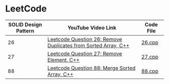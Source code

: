 # LeetCode


| SOLID Design Pattern | YouTube Video Link                                                                             | Code File                  |
|----------------------|------------------------------------------------------------------------------------------------|----------------------------|
| 26                   | [Leetcode Question 26: Remove Duplicates from Sorted Array, C++](https://youtu.be/OuhmqxxfMhA) | [26.cpp](Problems/26.cpp/) |                                               
| 27                   | [Leetcode Question 27: Remove Element, C++](https://youtu.be/Y1976TU1RLA)                      | [27.cpp](Problems/27.cpp/) |                                               
| 88                   | [Leetcode Question 88: Merge Sorted Array, C++](https://youtu.be/wnt8lkFH4vY)                  | [88.cpp](Problems/88.cpp/) |                                               